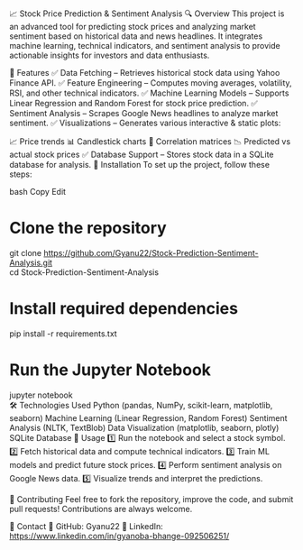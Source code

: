 📈 Stock Price Prediction & Sentiment Analysis
🔍 Overview
This project is an advanced tool for predicting stock prices and analyzing market sentiment based on historical data and news headlines. It integrates machine learning, technical indicators, and sentiment analysis to provide actionable insights for investors and data enthusiasts.

🚀 Features
✅ Data Fetching – Retrieves historical stock data using Yahoo Finance API.
✅ Feature Engineering – Computes moving averages, volatility, RSI, and other technical indicators.
✅ Machine Learning Models – Supports Linear Regression and Random Forest for stock price prediction.
✅ Sentiment Analysis – Scrapes Google News headlines to analyze market sentiment.
✅ Visualizations – Generates various interactive & static plots:

📈 Price trends
📊 Candlestick charts
🔗 Correlation matrices
📉 Predicted vs actual stock prices
✅ Database Support – Stores stock data in a SQLite database for analysis.
📂 Installation
To set up the project, follow these steps:

bash
Copy
Edit
# Clone the repository
git clone https://github.com/Gyanu22/Stock-Prediction-Sentiment-Analysis.git  
cd Stock-Prediction-Sentiment-Analysis  

# Install required dependencies
pip install -r requirements.txt  

# Run the Jupyter Notebook
jupyter notebook  
🛠️ Technologies Used
Python (pandas, NumPy, scikit-learn, matplotlib, seaborn)
Machine Learning (Linear Regression, Random Forest)
Sentiment Analysis (NLTK, TextBlob)
Data Visualization (matplotlib, seaborn, plotly)
SQLite Database
📜 Usage
1️⃣ Run the notebook and select a stock symbol.
2️⃣ Fetch historical data and compute technical indicators.
3️⃣ Train ML models and predict future stock prices.
4️⃣ Perform sentiment analysis on Google News data.
5️⃣ Visualize trends and interpret the predictions.

📢 Contributing
Feel free to fork the repository, improve the code, and submit pull requests! Contributions are always welcome.

📩 Contact
🔗 GitHub: Gyanu22
🔗 LinkedIn: https://www.linkedin.com/in/gyanoba-bhange-092506251/

